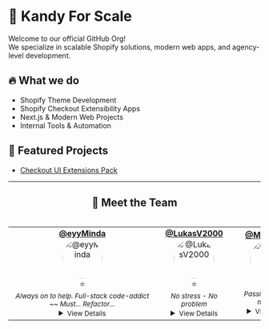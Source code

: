 # 🚀 Kandy For Scale

Welcome to our official GitHub Org!  
We specialize in scalable Shopify solutions, modern web apps, and agency-level development.

## 🔥 What we do

- Shopify Theme Development
- Shopify Checkout Extensibility Apps
- Next.js & Modern Web Projects
- Internal Tools & Automation

## 📂 Featured Projects

- [Checkout UI Extensions Pack](https://github.com/eyyMinda/ph-checkout-ui)

---

<h2 align="center">👥 Meet the Team</h2>

<div style="overflow-x: auto; margin: 20px 0;">
  <table align="center" style="min-width: 600px;">
    <tr>
      
  <td align="center">
    <a href="https://github.com/eyyMinda"><strong>@eyyMinda</strong></a><br/>
    <a href="https://github.com/eyyMinda">
      <img src="https://avatars.githubusercontent.com/u/100799754?v=4" width="80" height="80" style="border-radius: 50%;" alt="@eyyMinda"/>
    </a><br/>
    ⭐<br/>
    <small><em>Always on to help. Full-stack code-addict ~~ Must... Refactor...</em></small><br/>
    <details>
      <summary><small>View Details</small></summary>
      <small>
        <strong>Key Contributions:</strong><br/>
        • Streamlined workflows, enforced GitHub usage, built dev docs & reusable components<br/>• Developed complex stores and features<br/><br/>
        <strong>Techstack:</strong><br/>
        `Javascript` `React` `Next.js` `TypeScript` `Liquid` `CSS/SCSS`<br/><br/>
        <em>Always learning something new</em>
      </small>
    </details>
  </td>

  <td align="center">
    <a href="https://github.com/LukasV2000"><strong>@LukasV2000</strong></a><br/>
    <a href="https://github.com/LukasV2000">
      <img src="https://avatars.githubusercontent.com/u/97834916?v=4" width="80" height="80" style="border-radius: 50%;" alt="@LukasV2000"/>
    </a><br/>
    ⭐<br/>
    <small><em>No stress - No problem</em></small><br/>
    <details>
      <summary><small>View Details</small></summary>
      <small>
        <strong>Key Contributions:</strong><br/>
        • Straightforwardly fixing issues and getting things done<br/>• Always there for Kandy<br/><br/>
        <strong>Techstack:</strong><br/>
        `Javascript` `CSS` `React` `Liquid` `WordPress`<br/><br/>
        <em>Always learning something new</em>
      </small>
    </details>
  </td>

  <td align="center">
    <a href="https://github.com/MonnoDev"><strong>@MonnoDev</strong></a><br/>
    <a href="https://github.com/MonnoDev">
      <img src="https://avatars.githubusercontent.com/u/121252311?v=4" width="80" height="80" style="border-radius: 50%;" alt="@MonnoDev"/>
    </a><br/>
    🌱<br/>
    <small><em>Passionate team member</em></small><br/>
    <details>
      <summary><small>View Details</small></summary>
      <small>
        <strong>Key Contributions:</strong><br/>
        • Always contributing to team success<br/><br/>
        <strong>Techstack:</strong><br/>
        `JavaScript` `CSS`<br/><br/>
        <em>Always learning something new</em>
      </small>
    </details>
  </td>
    </tr>
  </table>
</div>
